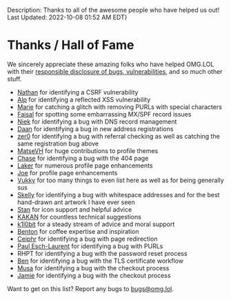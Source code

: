 Description: Thanks to all of the awesome people who have helped us out!
Last Updated: 2022-10-08 01:52 AM EDT}

# Thanks / Hall of Fame

<p>We sincerely appreciate these amazing folks who have helped OMG.LOL with their <a href="/info/bugs">responsible disclosure of bugs, vulnerabilities</a>, and so much other stuff. <i class="fa-solid fa-heart"></i></p>

<ul>
<li><a href="https://nath.omg.lol">Nathan</a> for identifying a CSRF vulnerability</li>
<li><a href="https://hackerone.com/alp">Alp</a> for identifying a reflected XSS vulnerability</li>
<li><a href="https://marie.omg.lol">Marie</a> for catching a glitch with removing PURLs with special characters</li>
<li><a href="https://faisal.omg.lol">Faisal</a> for spotting some embarrassing MX/SPF record issues</li>
<li><a href="https://niek.omg.lol">Niek</a> for identifying a bug with DNS record management</li>
<li><a href="https://www.daan.fyi">Daan</a> for identifying a bug in new address registrations</li>
<li><a href="https://zer0.omg.lol">zer0</a> for identifying a bug with referral checking as well as catching the same registration bug above</li>
<li><a href="https://matsevh.omg.lol">MatseVH</a> for huge contributions to profile themes</li>
<li><a href="https://ch.omg.lol">Chase</a> for identifying a bug with the 404 page</li>
<li><a href="https://laker.omg.lol">Laker</a> for numerous profile page enhancements</li>
<li><a href="https://tjwds.omg.lol">Joe</a> for profile page enhancements</li>
<li><a href="https://sus.omg.lol">Vukky</a> for too many things to even list here as well as for being generally sus</li>
<li><a href="https://skelly.omg.lol">Skelly</a> for identifying a bug with whitespace addresses and for the best hand-drawn ant artwork I have ever seen</li>
<li><a href="https://omg.lol/stan">Stan</a> for icon support and helpful advice</li>
<li><a href="https://profile.omg.lol/kakan">KAKAN</a> for countless technical suggestions</li>
<li><a href="https://www.vincentlammens.be">k1l0bit</a> for a steady stream of advice and moral support</li>
<li><a href="https://bntn.io">Benton</a> for coffee expertise and inspiration</li>
<li><a href="https://ceiphr.com">Ceiphr</a> for identifying a bug with page redirection</li>
<li><a href="https://paulisaweso.me">Paul Esch-Laurent</a> for identifying a bug with PURLs</li>
<li>RHPT for identifying a bug with the password reset process</li>
<li><a href="https://ben.url.lol/omgthanks">Ben</a> for identifying a bug with the TLS certificate workflow</li>
<li><a href="https://musa.omg.lol">Musa</a> for identifying a bug with the checkout process</li>
<li><a href="https://jamiethalacker.omg.lol/">Jamie</a> for identifying a bug with the checkout process</li>
</ul>

<p>Want to get on this list? Report any bugs to <a href="mailto:bugs@omg.lol">bugs@omg.lol</a>.</p>
